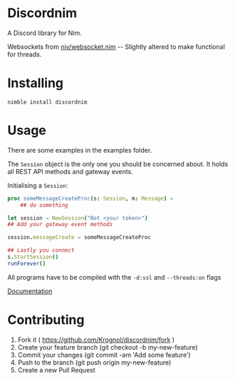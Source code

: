 # Discordnim

A Discord library for Nim. 

Websockets from [niv/websocket.nim](https://github.com/niv/websocket.nim) -- Slightly altered to make functional for threads.

# Installing

`nimble install discordnim`

# Usage

There are some examples in the examples folder.

The `Session` object is the only one you should be concerned about.
It holds all REST API methods and gateway events.

Initialising a `Session`:

```nim
proc someMessageCreateProc(s: Session, m: Message) =
    ## do something

let session = NewSession("Bot <your token>")
## Add your gateway event methods

session.messageCreate = someMessageCreateProc

## Lastly you connect 
s.StartSession()
runForever()
```

All programs have to be compiled with the `-d:ssl` and `--threads:on` flags

[Documentation](https://krognol.github.io/discordnim/)

# Contributing

1. Fork it ( https://github.com/Krognol/discordnim/fork )
2. Create your feature branch (git checkout -b my-new-feature)
3. Commit your changes (git commit -am 'Add some feature')
4. Push to the branch (git push origin my-new-feature)
5. Create a new Pull Request